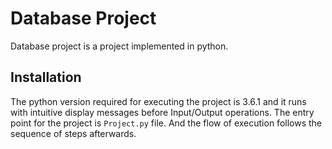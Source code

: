 # Database Project

Database project is a project implemented in python.

## Installation

The python version required for executing the project is 3.6.1
and it runs with intuitive display messages before Input/Output
operations. The entry point for the project is `Project.py` file.
And the flow of execution follows the sequence of steps
afterwards.
